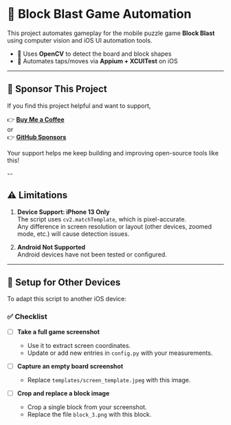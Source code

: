 # 🧩 Block Blast Game Automation

This project automates gameplay for the mobile puzzle game **Block Blast** using computer vision and iOS UI automation tools.

- 🎯 Uses **OpenCV** to detect the board and block shapes
- 🤖 Automates taps/moves via **Appium + XCUITest** on iOS

---

## 💖 Sponsor This Project

If you find this project helpful and want to support,

👉 [**Buy Me a Coffee**](https://buymeacoffee.com/rowanli199q)  
or  
👉 [**GitHub Sponsors**](https://github.com/sponsors/aicodeautomation)

Your support helps me keep building and improving open-source tools like this!

--

## ⚠️ Limitations

1. **Device Support: iPhone 13 Only**  
   The script uses `cv2.matchTemplate`, which is pixel-accurate.  
   Any difference in screen resolution or layout (other devices, zoomed mode, etc.) will cause detection issues.

2. **Android Not Supported**  
   Android devices have not been tested or configured.

---

## 🔧 Setup for Other Devices

To adapt this script to another iOS device:

### ✅ Checklist

- [ ] **Take a full game screenshot**  
  - Use it to extract screen coordinates.
  - Update or add new entries in `config.py` with your measurements.

- [ ] **Capture an empty board screenshot**  
  - Replace `templates/screen_template.jpeg` with this image.

- [ ] **Crop and replace a block image**  
  - Crop a single block from your screenshot.
  - Replace the file `block_3.png` with this block.
